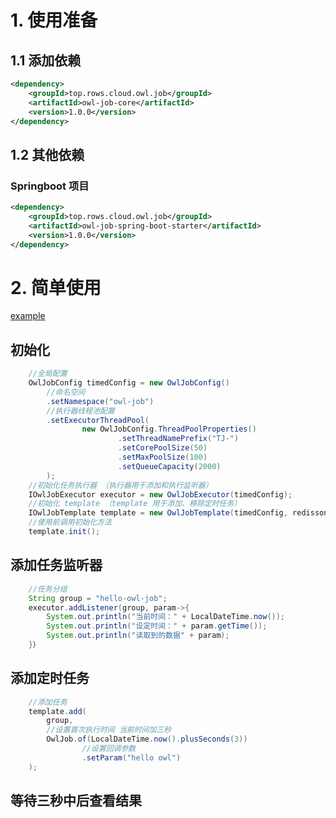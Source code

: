 # 1. 使用准备
## 1.1 添加依赖
```xml
<dependency>
    <groupId>top.rows.cloud.owl.job</groupId>
    <artifactId>owl-job-core</artifactId>
    <version>1.0.0</version>
</dependency>
```
## 1.2  其他依赖
### Springboot 项目
```xml
<dependency>
    <groupId>top.rows.cloud.owl.job</groupId>
    <artifactId>owl-job-spring-boot-starter</artifactId>
    <version>1.0.0</version>
</dependency>
```
# 2. 简单使用
<a href="https://github.com/rowstop/owl-job/blob/master/owl-job-core/src/test/java/top/rows/cloud/owl/job/core/TimedJobTemplateTest.java">example</a>
## 初始化
```java
    //全局配置
    OwlJobConfig timedConfig = new OwlJobConfig()
        //命名空间
        .setNamespace("owl-job")
        //执行器线程池配置
        .setExecutorThreadPool(
                new OwlJobConfig.ThreadPoolProperties()
                        .setThreadNamePrefix("TJ-")
                        .setCorePoolSize(50)
                        .setMaxPoolSize(100)
                        .setQueueCapacity(2000)
        );
    //初始化任务执行器 （执行器用于添加和执行监听器）
    IOwlJobExecutor executor = new OwlJobExecutor(timedConfig);
    //初始化 template （template 用于添加、移除定时任务）
    IOwlJobTemplate template = new OwlJobTemplate(timedConfig, redissonClient, executor);
    //使用前调用初始化方法
    template.init();
```
## 添加任务监听器
```java
    //任务分组
    String group = "hello-owl-job";
    executor.addListener(group, param->{
        System.out.println("当前时间：" + LocalDateTime.now());
        System.out.println("设定时间：" + param.getTime());
        System.out.println("读取到的数据" + param);
    }）
```

## 添加定时任务
```java
    //添加任务
    template.add(
        group,
        //设置首次执行时间 当前时间加三秒
        OwlJob.of(LocalDateTime.now().plusSeconds(3))
                //设置回调参数
                .setParam("hello owl")
    );
```
## 等待三秒中后查看结果

